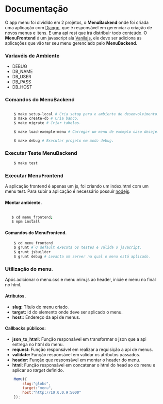 Documentação
============

O app menu foi dividido em 2 projetos, o **MenuBackend** onde foi criada uma aplicação com [Django](https://www.djangoproject.com/), que é
responsável em gerenciar a criação de novos menus e itens. E uma api rest que irá distribuir todo conteúdo.
O **MenuFrontend** é um javascript ala [Vanilajs](http://vanilla-js.com/), ele deve ser adiciona as aplicações
que vão ter seu menu gerenciado pelo **MenuBackend**.

### Variavéis de Ambiente
- DEBUG
- DB_NAME
- DB_USER
- DB_PASS
- DB_HOST

### Comandos do MenuBackend
```bash

    $ make setup-local # Cria setup para o ambiente de desenvolvimento.
    $ make create-db # Cria banco.
    $ make migrate # Criar tabelas.

    $ make load-exemple-menu # Carregar um menu de exemplo caso deseje.

    $ make debug # Executar projeto em modo debug.
```

### Executar Teste MenuBackend
```bash
    $ make test
```

### Executar MenuFrontend
A aplicação frontend é apenas um js, foi criando um index.html com um menu test. Para subir a aplicação
é necessário possuir [nodejs](https://nodejs.org/en/).

#### Montar ambiente.
```bash

   $ cd menu_frontend;
   $ npm install
```

#### Comandos do MenuFrontend.
```bash
    $ cd menu_frontend
    $ grunt # O default executa os testes e valida o javacript.
    $ grunt jsbuilder
    $ grunt debug # Levanta um server na qual o menu está aplicado.
```

### Utilização do menu.
Após adicionar o menu.css e menu.mim.js ao header, inicie e menu no final no html.

#### Atributos.
- **slug:** Título do menu criado.
- **target:** Id do elemento onde deve ser aplicado o menu.
- **host:**: Endereço da api de menus.

#### Callbacks públicos:
- **json_to_html:** Função responsável em transformar o json que a api entrega no html do menu.
- **request:** Função responsável em realizar a requisição a api de menus.
- **validate:** Função responsável em validar os atributos passados.
- **header:** Função que responsável em montar o header do menu.
- **html:** Função responsável em concatenar o html do head ao do menu e aplicar ao *target* definido.

```javascript
    Menu({
        slug:"globo",
        target:"menu",
        host:"http://10.0.0.9:5000"
    });
```
